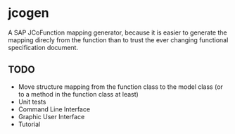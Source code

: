 # jcogen
A SAP JCoFunction mapping generator, because it is easier to generate the mapping direcly from the function than to trust the ever changing functional specification document.

## TODO
- Move structure mapping from the function class to the model class (or to a method in the function class at least)
- Unit tests
- Command Line Interface
- Graphic User Interface
- Tutorial
